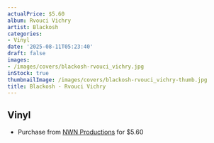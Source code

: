 ```yaml
---
actualPrice: $5.60
album: Rvouci Vichry
artist: Blackosh
categories:
- Vinyl
date: '2025-08-11T05:23:40'
draft: false
images:
- /images/covers/blackosh-rvouci_vichry.jpg
inStock: true
thumbnailImage: /images/covers/blackosh-rvouci_vichry-thumb.jpg
title: Blackosh - Rvouci Vichry
---
```


## Vinyl
* Purchase from [NWN Productions](http://shop.nwnprod.com/index.php?route=product/product&path=76&product_id=2674&sort=pd.name&order=ASC) for $5.60
